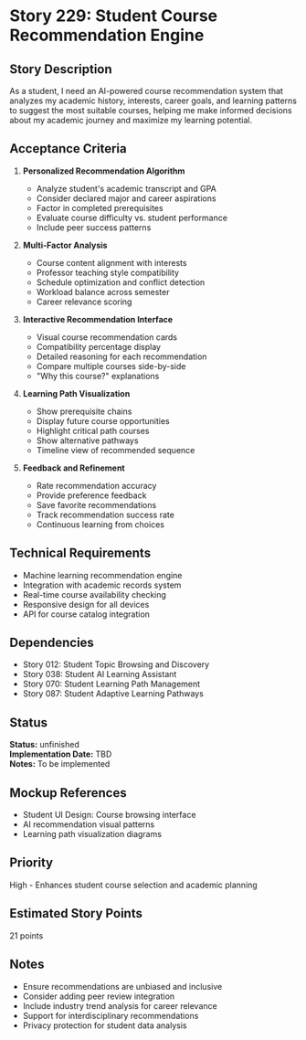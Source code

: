 # Story 229: Student Course Recommendation Engine

## Story Description
As a student, I need an AI-powered course recommendation system that analyzes my academic history, interests, career goals, and learning patterns to suggest the most suitable courses, helping me make informed decisions about my academic journey and maximize my learning potential.

## Acceptance Criteria
1. **Personalized Recommendation Algorithm**
   - Analyze student's academic transcript and GPA
   - Consider declared major and career aspirations
   - Factor in completed prerequisites
   - Evaluate course difficulty vs. student performance
   - Include peer success patterns

2. **Multi-Factor Analysis**
   - Course content alignment with interests
   - Professor teaching style compatibility
   - Schedule optimization and conflict detection
   - Workload balance across semester
   - Career relevance scoring

3. **Interactive Recommendation Interface**
   - Visual course recommendation cards
   - Compatibility percentage display
   - Detailed reasoning for each recommendation
   - Compare multiple courses side-by-side
   - "Why this course?" explanations

4. **Learning Path Visualization**
   - Show prerequisite chains
   - Display future course opportunities
   - Highlight critical path courses
   - Show alternative pathways
   - Timeline view of recommended sequence

5. **Feedback and Refinement**
   - Rate recommendation accuracy
   - Provide preference feedback
   - Save favorite recommendations
   - Track recommendation success rate
   - Continuous learning from choices

## Technical Requirements
- Machine learning recommendation engine
- Integration with academic records system
- Real-time course availability checking
- Responsive design for all devices
- API for course catalog integration

## Dependencies
- Story 012: Student Topic Browsing and Discovery
- Story 038: Student AI Learning Assistant
- Story 070: Student Learning Path Management
- Story 087: Student Adaptive Learning Pathways


## Status
**Status:** unfinished  
**Implementation Date:** TBD  
**Notes:** To be implemented
## Mockup References
- Student UI Design: Course browsing interface
- AI recommendation visual patterns
- Learning path visualization diagrams

## Priority
High - Enhances student course selection and academic planning

## Estimated Story Points
21 points

## Notes
- Ensure recommendations are unbiased and inclusive
- Consider adding peer review integration
- Include industry trend analysis for career relevance
- Support for interdisciplinary recommendations
- Privacy protection for student data analysis